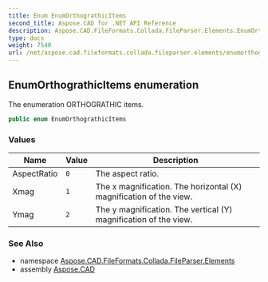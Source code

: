 ```yaml
---
title: Enum EnumOrthograthicItems
second_title: Aspose.CAD for .NET API Reference
description: Aspose.CAD.FileFormats.Collada.FileParser.Elements.EnumOrthograthicItems enum. The enumeration ORTHOGRATHIC items
type: docs
weight: 7540
url: /net/aspose.cad.fileformats.collada.fileparser.elements/enumorthograthicitems/
---
```

## EnumOrthograthicItems enumeration

The enumeration ORTHOGRATHIC items.

```csharp
public enum EnumOrthograthicItems
```

### Values

| Name | Value | Description |
| --- | --- | --- |
| AspectRatio | `0` | The aspect ratio. |
| Xmag | `1` | The x magnification. The horizontal (X) magnification of the view. |
| Ymag | `2` | The y magnification. The vertical (Y) magnification of the view. |

### See Also

* namespace [Aspose.CAD.FileFormats.Collada.FileParser.Elements](../../aspose.cad.fileformats.collada.fileparser.elements/)
* assembly [Aspose.CAD](../../)


